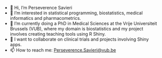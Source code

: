 - 👋 Hi, I’m Perseverence Savieri
- 👀 I’m interested in statistical programming, biostatistics, medical informatics and pharmacometrics.
- 🌱 I’m currently doing a PhD in Medical Sciences at the Vrije Universiteit Brussels (VUB), where my domain is biostatistics and my project involves creating teaching tools using R Shiny.
- 💞️ I want to collaborate on clinical trials and projects involving Shiny apps.
- 📫 How to reach me: Perseverence.Savieri@vub.be

<!---
psavvy/psavvy is a ✨ special ✨ repository because its `README.md` (this file) appears on your GitHub profile.
You can click the Preview link to take a look at your changes.
--->
